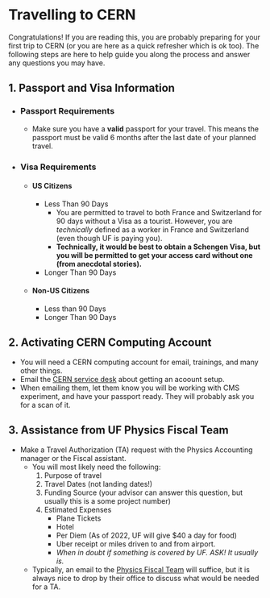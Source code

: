 # Travelling to CERN
  Congratulations! If you are reading this, you are probably preparing for your first trip to CERN (or you are here as a quick refresher which is ok too). The following steps are here to help guide you along the process and answer any questions you may have.
## 1. Passport and Visa Information
  - ### Passport Requirements
    - Make sure you have a **valid** passport for your travel. This means the passport must be valid 6 months after the last date of your planned travel. 
  - ### Visa Requirements
    - #### US Citizens
      - Less Than 90 Days
        - You are permitted to travel to both France and Switzerland for 90 days without a Visa as a tourist. However, you are                       *technically* defined as a worker in France and Switzerland (even though UF is paying you).  
        - **Technically, it would be best to obtain a Schengen Visa, but you will be permitted to get your access card without one (from anecdotal stories).**
      - Longer Than 90 Days
    - #### Non-US Citizens
      - Less than 90 Days
      - Longer Than 90 Days
## 2. Activating CERN Computing Account
 - You will need a CERN computing account for email, trainings, and many  other things. 
  - Email the [CERN service desk](service-desk@cern.ch) about getting an acoount setup. 
  - When emailing them, let them know you will be working with CMS experiment, and have your passport ready. They will probably ask you       for a scan of it. 
## 3. Assistance from UF Physics Fiscal Team
  - Make a Travel Authorization (TA) request with the Physics Accounting manager or the Fiscal assistant.
    - You will most likely need the following:
      1. Purpose of travel
      2. Travel Dates (not landing dates!)
      3. Funding Source (your advisor can answer this question, but usually this is a some project number)
      4. Estimated Expenses
          - Plane Tickets
          - Hotel
          - Per Diem (As of 2022, UF will give $40 a day for food)
          - Uber receipt or miles driven to and from airport.
          - *When in doubt if something is covered by UF. ASK! It usually is.*
    - Typically, an email to the [Physics Fiscal Team](fiscal@phys.ufl.edu) will suffice, but it is always nice to drop by their office to discuss what would be needed for a TA. 
    
